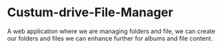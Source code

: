 # Custum-drive-File-Manager
A web application where we are managing folders and file, we can create our folders and files we can enhance further for albums and file content.
